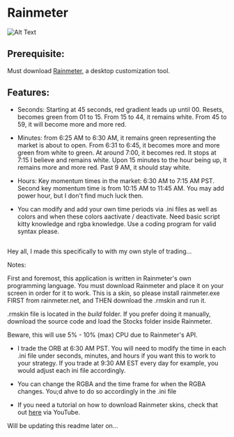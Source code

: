 # Rainmeter

![Alt Text](https://media4.giphy.com/media/7pDZjSzpv2RnoBP4Rx/giphy.gif)

## Prerequisite:

Must download [Rainmeter](https://www.rainmeter.net/), a desktop customization tool.

##

## Features:

- Seconds: Starting at 45 seconds, red gradient leads up until 00. Resets, becomes green from 01 to 15. From 15 to 44, it remains white. From 45 to 59, it will become more and more red.

- Minutes: from 6:25 AM to 6:30 AM, it remains green representing the market is about to open. From 6:31 to 6:45, it becomes more and more green from white to green. At around 7:00, it becomes red. It stops at 7:15 I believe and remains white. Upon 15 minutes to the hour being up, it remains more and more red. Past 9 AM, it should stay white.

- Hours: Key momentum times in the market: 6:30 AM to 7:15 AM PST. Second key momentum time is from 10:15 AM to 11:45 AM. You may add power hour, but I don't find much luck then.



- You can modify and add your own time periods via .ini files as well as colors and when these colors aactivate / deactivate. Need basic script kitty knowledge and rgba knowledge. Use a coding program for valid syntax please.

##

Hey all, I made this specifically to with my own style of trading...

Notes:

First and foremost, this application is written in Rainmeter's own programming language. You must download Rainmeter and place it on your screen in order for it to work. This is a skin, so please install rainmeter.exe FIRST from rainmeter.net, and THEN download the .rmskin and run it.

.rmskin file is located in the *build* folder. If you prefer doing it manually, download the source code and load the Stocks folder inside Rainmeter.

Beware, this will use 5% - 10% (max) CPU due to Rainmeter's API.

- I trade the ORB at 6:30 AM PST. You will need to modify the time in each .ini file under seconds, minutes, and hours if you want this to work to your strategy. If you trade at 9:30 AM EST every day for example, you would adjust each ini file accordingly.

- You can change the RGBA and the time frame for when the RGBA changes. You;d ahve to do so accordingly in the .ini file

- If you need a tutorial on how to download Rainmeter skins, check that out [here](https://www.youtube.com/watch?v=fgLnayDD_qY) via YouTube.

Will be updating this readme later on...
